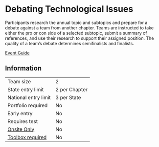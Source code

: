# Debating Technological Issues

Participants research the annual topic and subtopics and
prepare for a debate against a team from another chapter.
Teams are instructed to take either the pro or con side of a
selected subtopic, submit a summary of references, and use
their research to support their assigned position. The quality of
a team’s debate determines semifinalists and finalists.

[Event Guide](https://lwsd.sharepoint.com/:b:/r/sites/GR-JHS-TechnologyStudentAssociation-SCA/Shared%20Documents/23-24/Competition/Event%20Guides/HS%20-%20Debating%20Technological%20Issues.pdf)

## Information

|                             |               |
| --------------------------- | ------------- |
| Team size                   | 2             |
| State entry limit           | 2 per Chapter |
| National entry limit        | 3 per State   |
| Portfolio required          | No            |
| Early entry                 | No            |
| Requires test               | No            |
| [Onsite Only](/#terms)      | No            |
| [Toolbox required](/#terms) | No            |
